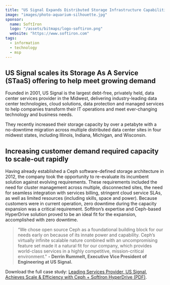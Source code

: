 ```yaml
---
title: "US Signal Expands Distributed Storage Infrastructure Capabilities"
image: "images/photo-aquarium-silhouette.jpg"
sponsor:
  name: SoftIron
  logo: "/assets/bitmaps/logo-softiron.png"
  website: "https://www.softiron.com"
tags:
  - information
  - technology
  - msp
---
```


## US Signal scales its Storage As A Service (STaaS) offering to help meet growing demand

Founded in 2001, US Signal is the largest debt-free, privately held, data center services provider in the Midwest, delivering industry-leading data center technologies, cloud solutions, data protection and managed services to help companies transform their IT operations and meet ever-changing technology and business needs.

They recently increased their storage capacity by over a petabyte with a no-downtime migration across multiple distributed data center sites in four midwest states, including Illinois, Indiana, Michigan, and Wisconsin.

## Increasing customer demand required capacity to scale-out rapidly

Having already established a Ceph software-defined storage architecture in 2012, the company took the opportunity to re-evaluate its incumbent solution against evolving requirements. These requirements included the need for cluster management across multiple, disconnected sites, the need for seamless integration with services billing, stringent cloud service SLAs, as well as limited resources (including skills, space and power). Because customers were in current operation, zero downtime during the capacity expansion was a critical requirement. SoftIron’s expertise and Ceph-based HyperDrive solution proved to be an ideal fit for the expansion, accomplished with zero downtime.

> “We chose open source Ceph as a foundational building block for our needs early on because of its innate power and capability. Ceph’s virtually infinite scalable nature combined with an uncompromising feature set made it a natural fit for our company, which provides world-class services in a highly competitive, mission-critical environment." **- Derrin Rummelt, Executive Vice President of Engineering at US Signal.**

Download the full case study: [Leading Services Provider, US Signal, Achieves Scale & Efficiency with Ceph + SoftIron HyperDrive (PDF)](https://bit.ly/USSignalSelectsSoftIron).
